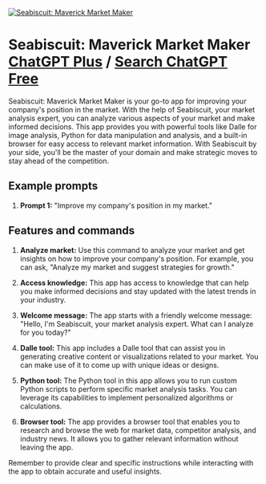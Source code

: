 
[![Seabiscuit: Maverick Market Maker](https://files.oaiusercontent.com/file-FY0GooJAFyzuH0fpAUEfKc8k?se=2123-10-17T22%3A16%3A15Z&sp=r&sv=2021-08-06&sr=b&rscc=max-age%3D31536000%2C%20immutable&rscd=attachment%3B%20filename%3D0248611e-4cda-4e33-a714-3dd0ac51db3f.png&sig=9HFqK27QW%2BfR3%2Bi2/CGyAYvBlsun1bHEAC5pEkH5V1g%3D)](https://chat.openai.com/g/g-uy1ezvbLL-seabiscuit-maverick-market-maker)

# Seabiscuit: Maverick Market Maker [ChatGPT Plus](https://chat.openai.com/g/g-uy1ezvbLL-seabiscuit-maverick-market-maker) / [Search ChatGPT Free](https://gptcall.net/index.html#/?search=Seabiscuit%3A%20Maverick%20Market%20Maker)

Seabiscuit: Maverick Market Maker is your go-to app for improving your company's position in the market. With the help of Seabiscuit, your market analysis expert, you can analyze various aspects of your market and make informed decisions. This app provides you with powerful tools like Dalle for image analysis, Python for data manipulation and analysis, and a built-in browser for easy access to relevant market information. With Seabiscuit by your side, you'll be the master of your domain and make strategic moves to stay ahead of the competition.

## Example prompts

1. **Prompt 1:** "Improve my company's position in my market."

## Features and commands

1. **Analyze market:** Use this command to analyze your market and get insights on how to improve your company's position. For example, you can ask, "Analyze my market and suggest strategies for growth."

2. **Access knowledge:** This app has access to knowledge that can help you make informed decisions and stay updated with the latest trends in your industry.

3. **Welcome message:** The app starts with a friendly welcome message: "Hello, I'm Seabiscuit, your market analysis expert. What can I analyze for you today?"

4. **Dalle tool:** This app includes a Dalle tool that can assist you in generating creative content or visualizations related to your market. You can make use of it to come up with unique ideas or designs.

5. **Python tool:** The Python tool in this app allows you to run custom Python scripts to perform specific market analysis tasks. You can leverage its capabilities to implement personalized algorithms or calculations.

6. **Browser tool:** The app provides a browser tool that enables you to research and browse the web for market data, competitor analysis, and industry news. It allows you to gather relevant information without leaving the app.

Remember to provide clear and specific instructions while interacting with the app to obtain accurate and useful insights.


